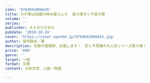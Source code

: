 ```yaml
---
isbn: '9784041066645'
title: わが家は祇園の拝み屋さん９  星の導きと今昔の都
volume: ''
series: ''
publisher: ＫＡＤＯＫＷＡ
pubdate: '2018-10-24'
cover: 'https://cover.openbd.jp/9784041066645.jpg'
author: 望月麻衣／著
description: 京都の陰陽師、出張します！　恋と不思議の大人気シリーズ第９弾！
price: '600'
genre: ''
target: 一般
format: 文庫
content: 日本文学、小説・物語

---
```

